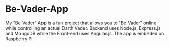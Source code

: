 # Be-Vader-App
My "Be Vader" App is a fun project that allows you to "Be Vader" online while controlling an actual Darth Vader. Backend uses Node.js, Express.js and MongoDB while the Front-end uses Angular.js. The app is embeded on Raspberry Pi.

